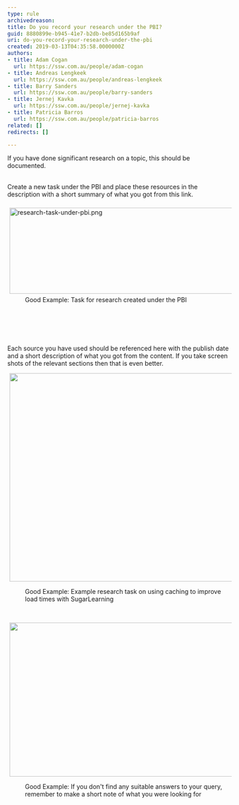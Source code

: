 ```yaml
---
type: rule
archivedreason: 
title: Do you record your research under the PBI?
guid: 8880899e-b945-41e7-b2db-be85d165b9af
uri: do-you-record-your-research-under-the-pbi
created: 2019-03-13T04:35:58.0000000Z
authors:
- title: Adam Cogan
  url: https://ssw.com.au/people/adam-cogan
- title: Andreas Lengkeek
  url: https://ssw.com.au/people/andreas-lengkeek
- title: Barry Sanders
  url: https://ssw.com.au/people/barry-sanders
- title: Jernej Kavka
  url: https://ssw.com.au/people/jernej-kavka
- title: Patricia Barros
  url: https://ssw.com.au/people/patricia-barros
related: []
redirects: []

---
```



​​If you have done significant research on a topic, this should be documented.<div><br></div><div>Create a new task under the PBI and place these resources in the description with a short summary of what you got from this link.<div><br></div><div><img src="/SiteAssets/do-you-record-your-research-under-the-pbi/research-task-under-pbi.png" alt="research-task-under-pbi.png" style="margin&#58;5px;width&#58;508px;height&#58;195px;" /><br></div><dd class="ssw15-rteElement-FigureGood">Good Example&#58; Task for research created under the PBI<br></dd><p class="ssw15-rteElement-P">​​​​<br></p></div>
<br><excerpt class='endintro'></excerpt><br>
<p>​Each source you have used should be referenced here with the publish date and a short description of what you got from the content. If you take screen shots of the relevant sections then that is even better.<br></p><p><img src="/SiteAssets/do-you-record-your-research-under-the-pbi/sample-email-research.png" alt="" style="margin&#58;0px 5px;width&#58;509px;height&#58;472px;" /><br></p><dd class="ssw15-rteElement-FigureGood">​​Good Example&#58;&#160;Example research task on using caching to improve load times with SugarLearning<br></dd><p><br></p><p><img src="/SiteAssets/do-you-record-your-research-under-the-pbi/show-no-research-found-2.png" alt="" style="margin&#58;0px 5px;width&#58;508px;height&#58;349px;" /><br></p><dd class="ssw15-rteElement-FigureGood">​​Good Example&#58; If you don't find any suitable answers to your query, remember to make a short note of what you were looking for<br></dd>


